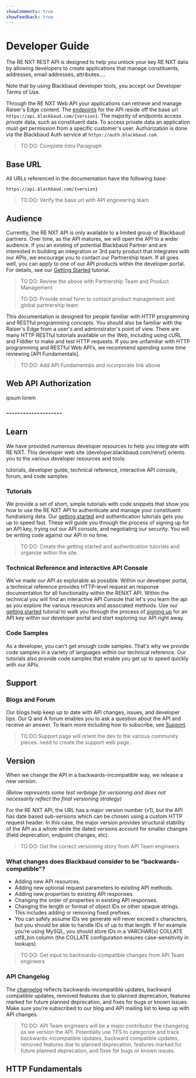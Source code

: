 ```yaml
---
showComments: true
showFeedback: true
---
```

# Developer Guide

The RE NXT REST API is designed to help you unlock your key RE NXT data by allowing developers to create applications that manage constituents, addresses, email addresses, attributes....


<p class="alert alert-info">Note that by using Blackbaud developer tools, you accept our Developer Terms of Use. </p>

Through the RE NXT Web API your applications can retrieve and manage Raiser's Edge content.  The [endpoints] for the API reside off the base url `https://api.blackbaud.com/{version}`.  The majority of endpoints access *private* data, such as constituent data.  To access private data an application must get permission from a specific customer's user.  Authorization is done via the Blackbaud Auth service at `https://auth.blackbaud.com`.

>  TO DO:  Complete Intro Paragraph



## Base URL

All URLs referenced in the documentation have the following base:

    https://api.blackbaud.com/{version}


> TO DO:  Verify the base url with API engineering team


## Audience
Currently, the RE NXT API is only available to a limited group of Blackbaud partners.  Over time, as the API matures, we will open the API to a wider audience.  If you an existing of potential Blackbaud Partner and are interested in building an integration or 3rd party product that integrates with our APIs, we encourage you to contact our Partnership team.  If all goes well, you can apply to one of our API products within the developer portal.  For details, see our [Getting Started] tutorial. 

> TO DO:  Review the above with Partnership Team and Product Management
> 
> TO DO:  Provide email form to contact product management and global partnership team

This documentation is designed for people familiar with HTTP programming and RESTful programming concepts. You should also be familiar with the Raiser's Edge from a user's and administrator's point of view. There are many HTTP RESTful tutorials available on the Web, including using cURL and Fiddler to make and test HTTP requests. If you are unfamiliar with HTTP programming and RESTful Web API’s, we recommend spending some time reviewing [API Fundamentals].

> TO DO: Add API Fundamentals and incorporate link above




## Web API Authorization



ipsum lorem



### --------------------

## Learn

We have provided numerous developer resources to help you integrate with RE NXT.  This developer web site (developer.blackbaud.com/renxt) orients you to the various 
developer resources and tools:

tutorials, developer guide, technical reference, interactive API console, forum, and code samples. 

### Tutorials

We provide a set of short, simple tutorials with code snippets that show you how to use the RE NXT API to authenticate and manage your constituent fundraising data. Our [getting started] and authentication tutorials gets you up to speed fast.  These will guide you through the process of signing up for an API key, trying out our API console, and negotiating our security.    You will be writing code against our API in no time.  

> TO DO:  Create the getting started and authentication tutorials and organize within the site.

### Technical Reference and interactive API Console
We've made our API as explorable as possible.  Within our developer portal, a technical reference provides HTTP-level request an response documentation for all functionality within the RENXT API. Within the technical you will find an interactive API Console that let's you learn the api as you explore the various resources and associated methods.   Use our [getting started] tutorial to walk you through the process of [signing up]   for an API key within our developer portal and start exploring our API right away.

### Code Samples
As a developer, you can't get enough code samples.  That's why we provide code samples in a variety of languages within our technical reference.  Our tutorials also provide code samples that enable you get up to speed quickly with our APIs. 

## Support

### Blogs and Forum
Our blogs help keep up to date with API changes, issues, and developer tips. Our Q and A forum enables you to ask a question about the API and receive an answer. To learn more including how to subscribe, see [Support].     

> TO DO  Support page will orient the dev to the various community pieces.  need to create the support web page. 



## Version

When we change the API in a backwards-incompatible way, we release a new  version.

*(Below represents some test verbiage for versioning and does not necessarily reflect the final versioning strategy)*

For the RE NXT API, the URL has a major version number (v1), but the API has date based sub-versions which can be chosen using a custom HTTP request header. In this case, the major version provides structural stability of the API as a whole while the dated versions account for smaller changes (field deprecation, endpoint changes, etc). 

> TO DO: Get the correct versioning story from API Team engineers

### What changes does Blackbaud consider to be “backwards-compatible”? ##

- Adding new API resources.
- Adding new optional request parameters to existing API methods.
- Adding new properties to existing API responses.
- Changing the order of properties in existing API responses.
- Changing the length or format of object IDs or other opaque strings. This includes adding or removing fixed prefixes. 
- You can safely assume IDs we generate will never exceed x characters, but you should be able to handle IDs of up to that length. If for example you’re using MySQL, you should store IDs in a VARCHAR(x) COLLATE utf8_bin column (the COLLATE configuration ensures case-sensitivity in lookups).

> TO DO: Get input to backwards-compatible changes from API Team engineers

### API Changelog
The [changelog] reflects backwards-incompatible updates, backward compatible updates, removed features due to planned deprecation, features marked for future planned deprecation, and fixes for bugs or known issues. Make sure you’re subscribed to our blog and API mailing list to keep up with API changes.

> TO DO: API Team engineers will be a major contributor the changelog as we version the API.  Potentially use TFS to categorize and track backwards-incompatible updates, backward compatible updates, removed features due to planned deprecation, features marked for future planned deprecation, and fixes for bugs or known issues.  

## HTTP Fundamentals


[sign up]: https://bbbobbyearl.portal.azure-api.net/
[signing up]: https://bbbobbyearl.portal.azure-api.net/
[getting started]: http://blackbaud-community.github.io/developer.blackbaud.com-renxt/start/
[support]: http://blackbaud-community.github.io/developer.blackbaud.com-renxt/support/
[changelog]: http://blackbaud-community.github.io/developer.blackbaud.com-renxt/changelog/
[endpoints]: https://bbbobbyearl.portal.azure-api.net/docs/services/5489b7687376d0092c2d38a1/operations/5489b76a7376d00b90cb1a02
